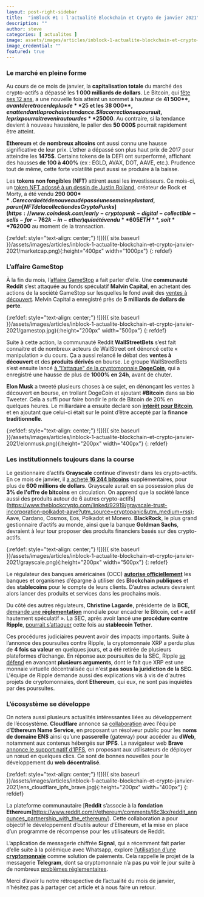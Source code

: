 ```yaml
---
layout: post-right-sidebar
title:  "inBlock #1 : l'actualité Blockchain et Crypto de janvier 2021"
description: ""
author: steve
categories: [ actualites ]
image: assets/images/articles/inblock-1-actualite-blockchain-et-crypto-janvier-2021/1.png
image_credential: ""
featured: true
---
```


### Le marché en pleine forme

Au cours de ce mois de janvier, la **capitalisation totale** du marché des crypto-actifs a dépassé les **1 000 milliards de dollars**. Le Bitcoin, qui [fête ses 12 ans](https://bitcoin.fr/bitcoin-fete-ses-12-ans/), a une nouvelle fois atteint un sommet à hauteur de **41 500$**, avant de retracer de plus de **25%**. Cette correction du prix était attendue après des semaines de **hausse exponentielle** (+400% en 5 mois). Le cours du Bitcoin semble tenir et se consolider entre les **30 000$ et les 38 000$**, en attendant la prochaine tendance. Si la correction se poursuit, le prix pourrait revenir autour des **25 000$**. Au contraire, si la tendance devient à nouveau haussière, le palier des **50 000$** pourrait rapidement être atteint.

**Ethereum** et de **nombreux altcoins** ont aussi connu une hausse significative de leur prix. L’ether a dépassé son plus haut prix de 2017 pour atteindre les **1475$**. Certains tokens de la DEFI ont surperformé, affichant des hausses **de 100 à 400%** (ex : EGLD, AVAX, DOT, AAVE, etc.). Prudence tout de même, cette forte volatilité peut aussi se produire à la baisse. 

Les **tokens non fongibles (NFT)** attirent aussi les investisseurs. Ce mois-ci, un [token NFT adossé à un dessin de Justin Roiland](https://cointelegraph.com/news/rick-and-morty-creator-auctioning-nft-artwork-collection), créateur de Rock et Morty, a été vendu **290 000$**. Ce record a été de nouveau dépassé une semaine plus tard, par un [NFT de la collection des CryptoPunks](https://www.coindesk.com/early-cryptopunk-digital-collectible-sells-for-762k-in-ether) qui a été vendu **605 ETH**, soit **762 000$** au moment de la transaction.

{:refdef: style="text-align: center;"}
![]({{ site.baseurl }}/assets/images/articles/inblock-1-actualite-blockchain-et-crypto-janvier-2021/marketcap.png){:height="400px" width="1000px"}
{: refdef}

### L’affaire GameStop

À la fin du mois, l’[affaire GameStop](https://www.lemonde.fr/pixels/article/2021/01/29/affaire-gamestop-les-utilisateurs-de-reddit-bien-decides-a-en-finir-avec-wall-street_6068149_4408996.html) a fait parler d’elle. Une **communauté Reddit** s’est attaquée au fonds spéculatif **Malvin Capital**, en achetant des actions de la société GameStop sur lesquelles le fond avait des [ventes à découvert](https://twitter.com/gregory_raymond/status/1354755864935231488). Melvin Capital a enregistré près de **5 milliards de dollars de perte**. 

{:refdef: style="text-align: center;"}
![]({{ site.baseurl }}/assets/images/articles/inblock-1-actualite-blockchain-et-crypto-janvier-2021/gamestop.jpg){:height="200px" width="500px"}
{: refdef}

Suite à cette action, la communauté Reddit **WallStreetBets** s’est fait connaitre et de nombreux acteurs de WallStreet ont dénoncé cette « manipulation » du cours. Ça a aussi relancé le débat des **ventes à découvert** et des **produits dérivés** en bourse. Le groupe WallStreetBets s’est ensuite lancé [à "l’attaque" de la cryptomonnaie **DogeCoin**](https://www.coindesk.com/first-mover-elon-musk-bitcoin-dogecoin-gamestop), qui a enregistré une hausse de plus de **1000% en 24h**, avant de chuter. 

**Elon Musk** a tweeté plusieurs choses à ce sujet, en dénonçant les ventes à découvert en bourse, en trollant DogeCoin et ajoutant **#Bitcoin** dans sa bio Tweeter. Cela a suffi pour faire bondir le prix de Bitcoin de 20% en quelques heures. Le milliardaire a ensuite déclaré son [**intérêt pour Bitcoin**](https://www.coindesk.com/a-good-thing-elon-musk-says-hes-a-supporter-of-bitcoin), et en ajoutant que celui-ci était sur le point d’être accepté par la **finance traditionnelle**. 

{:refdef: style="text-align: center;"}
![]({{ site.baseurl }}/assets/images/articles/inblock-1-actualite-blockchain-et-crypto-janvier-2021/elonmusk.png){:height="200px" width="400px"}
{: refdef}

### Les institutionnels toujours dans la course

Le gestionnaire d’actifs **Grayscale** continue d’investir dans les crypto-actifs. En ce mois de janvier, il [a acheté **16 244 bitcoins**](https://cointelegraph.com/news/pay-attention-grayscale-adds-18x-the-bitcoin-mined-supply-in-one-day) supplémentaires, pour plus de **600 millions de dollars**. Grayscale aurait en sa possession plus de **3% de l'offre de bitcoins** en circulation. On apprend que la société lance aussi des produits autour de 6 autres crypto-actifs](https://www.theblockcrypto.com/linked/92919/grayscale-trust-incorporation-polkadot-aave?utm_source=cryptopanic&utm_medium=rss); Aave, Cardano, Cosmos, Eos, Polkadot et Monero. **BlackRock**, le plus grand gestionnaire d’actifs au monde, ainsi que la banque **Goldman Sachs**, devraient à leur tour proposer des produits financiers basés sur des crypto-actifs.

{:refdef: style="text-align: center;"}
![]({{ site.baseurl }}/assets/images/articles/inblock-1-actualite-blockchain-et-crypto-janvier-2021/grayscale.png){:height="200px" width="500px"}
{: refdef}

Le régulateur des banques américaines (OCC) [**autorise officiellement**](https://www.scribd.com/document/489786891/OCC-Letter-on-Banks-Using-Stablecoins-Acting-as-Blockchain-Nodes) les banques et organismes d’épargne à utiliser des **Blockchain publiques** et des **stablecoins** pour le compte de leurs clients. D’autres acteurs devraient alors lancer des produits et services dans les prochains mois.  

Du côté des autres régulateurs, **Christine Lagarde**, présidente de la **BCE**, [demande une **réglementation**](https://cryptoast.fr/christine-lagarde-reglementation-mondiale-bitcoin-btc/) mondiale pour encadrer le Bitcoin, cet « actif hautement spéculatif ». La SEC, après avoir lancé une **procédure contre Ripple**, [pourrait s’attaquer](https://www.cointribune.com/actualites/a-qui-le-tour-apres-ripple-tether-usdt-dans-le-viseur-de-la-sec/) cette fois au **stablecoin Tether**. 

Ces procédures judiciaires peuvent avoir des impacts importants. Suite à l’annonce des poursuites contre Ripple, la cryptomonnaie XRP a perdu plus de **4 fois sa valeur** en quelques jours, et a été retirée de plusieurs plateformes d’échange. En réponse aux poursuites de la SEC, Ripple [se défend](https://www.coindesk.com/ripple-responds-to-sec-lawsuit-over-xrp-sales) en avançant **plusieurs arguments**, dont le fait que XRP est une monnaie virtuelle décentralisée qui n'est **pas sous la juridiction de la SEC**. L'équipe de Ripple demande aussi des explications vis à vis de d'autres projets de cryptomonnaies, dont **Ethereum**, qui eux, ne sont pas inquiétés par des poursuites.

### L’écosystème se développe

On notera aussi plusieurs actualités intéressantes liées au développement de l’écosystème. **Cloudflare** annonce sa [collaboration](https://blog.cloudflare.com/cloudflare-distributed-web-resolver/) avec l’équipe d’**Ethereum Name Service**, en proposant un résolveur public pour les **noms de domaine ENS** ainsi qu’une **passerelle** (gateway) pour accéder au **dWeb**, notamment aux contenus hébergés sur **IPFS**. La navigateur web **Brave** [annonce le support natif d’IPFS](https://brave.com/ipfs-support/), en proposant aux utilisateurs de déployer un nœud en quelques clics. Ce sont de bonnes nouvelles pour le développement du **web décentralisé**. 

{:refdef: style="text-align: center;"}
![]({{ site.baseurl }}/assets/images/articles/inblock-1-actualite-blockchain-et-crypto-janvier-2021/ens_cloudflare_ipfs_brave.jpg){:height="200px" width="400px"}
{: refdef}

La plateforme communautaire [**Reddit** s’associe à la **fondation Ethereum**]https://www.reddit.com/r/ethereum/comments/l6c3kx/reddit_announces_partnership_with_the_ethereum/). Cette collaboration a pour objectif le développement d’outils autour d’Ethereum, et la mise en place d’un programme de récompense pour les utilisateurs de Reddit. 

L’application de messagerie chiffrée **Signal**, qui a récemment fait parler d’elle suite à la polémique avec Whatsapp, explore [l’utilisation d’une **cryptomonnaie**](https://www.platformer.news/p/-the-battle-inside-signal) comme solution de paiements. Cela rappelle le projet de la messagerie **Telegram**, dont sa cryptomonnaie n’a pas pu voir le jour suite à de nombreux [problèmes réglementaires](https://journalducoin.com/regulation/actualites-regulation/telegram-vs-sec-185-millions-de-dollars-de-penalite-pour-lico-de-telegram/). 

Merci d’avoir lu notre rétrospective de l’actualité du mois de janvier, n’hésitez pas à partager cet article et à nous faire un retour. 